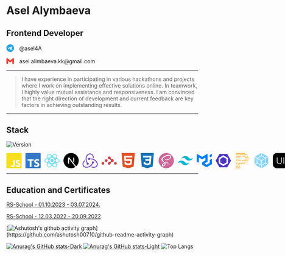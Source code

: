 # Asel Alymbaeva

## **Frontend Developer**  
<p>
  <a href="https://t.me/asel4A" style="text-decoration: none;">
<img src="./assets/Telegram.svg" alt="JavaScript" width="20" style="vertical-align: middle; margin-right: 10px;">
    <span style="vertical-align: middle;">@asel4A</span>
  </a>
</p> 
<p>
  <a href="https://mail.google.com/mail/" style="text-decoration: none;">
  <img src="./assets/Gmail.svg" alt="JavaScript" width="20" style="vertical-align: middle; margin-right: 10px;">
    <span style="vertical-align: middle;">asel.alimbaeva.kk@gmail.com</span>
  </a>
</p> 

---

> I have experience in participating in various hackathons and projects where I work on implementing effective solutions online. In teamwork, I highly value mutual assistance and responsiveness. I am convinced that the right direction of development and current feedback are key factors in achieving outstanding results.

---

## Stack

![Version](https://img.shields.io/badge/JavaScript-"#F7DF1E")

<div style="display: flex; justify-content: space-between; align-items: center;">

<img src="./assets/JavaScript.svg" alt="JavaScript" width="40" style="vertical-align: middle; margin-right: 10px;">
<img src="./assets/TypeScript.svg" alt="TypeScript" width="40" style="vertical-align: middle; margin-right: 10px;">
<img src="./assets/React.svg" alt="React" width="40" style="vertical-align: middle; margin-right: 10px;">
<img src="./assets/nextdotjs.svg" alt="nextdotjs" width="40" style="vertical-align: middle; margin-right: 10px;">
<img src="./assets/Redux.svg" alt="nextdotjs" width="40" style="vertical-align: middle; margin-right: 10px;">
<img src="./assets/ReactRouter.svg" alt="nextdotjs" width="40" style="vertical-align: middle; margin-right: 10px;">
<img src="./assets/HTML5.svg" alt="nextdotjs" width="40" style="vertical-align: middle; margin-right: 10px;">
<img src="./assets/CSS3.svg" alt="nextdotjs" width="40" style="vertical-align: middle; margin-right: 10px;">
<img src="./assets/Sass.svg" alt="nextdotjs" width="40" style="vertical-align: middle; margin-right: 10px;">
<img src="./assets/TailwindCSS.svg" alt="nextdotjs" width="40" style="vertical-align: middle; margin-right: 10px;">
<img src="./assets/MUI.svg" alt="nextdotjs" width="40" style="vertical-align: middle; margin-right: 10px;">
<img src="./assets/ESLint.svg" alt="nextdotjs" width="40" style="vertical-align: middle; margin-right: 10px;">
<img src="./assets/Prettier.svg" alt="nextdotjs" width="40" style="vertical-align: middle; margin-right: 10px;">
<img src="./assets/Webpack.svg" alt="nextdotjs" width="40" style="vertical-align: middle; margin-right: 10px;">
<img src="./assets/NextUI.svg" alt="nextdotjs" width="40" style="vertical-align: middle; margin-right: 10px;">
<img src="./assets/Netlify.svg" alt="nextdotjs" width="40" style="vertical-align: middle; margin-right: 10px;">
<img src="./assets/Notion.svg" alt="nextdotjs" width="40" style="vertical-align: middle; margin-right: 10px;">
<img src="./assets/Codewars.svg" alt="nextdotjs" width="40" style="vertical-align: middle; margin-right: 10px;">
</div>

---

## Education and Certificates

[RS-School - 01.10.2023 - 03.07.2024.](https://app.rs.school/certificate/vnv1baiu)

[RS-School - 12.03.2022 - 20.09.2022](https://app.rs.school/certificate/0ck7w2x5)


[![Ashutosh's github activity graph](https://github-readme-activity-graph.vercel.app/graph?username=alimbaeva&theme=github-compact&bg_color="#000")](https://github.com/ashutosh00710/github-readme-activity-graph)


[![Anurag's GitHub stats-Dark](https://github-readme-stats.vercel.app/api?username=alimbaeva&show_icons=true&theme=dark#gh-dark-mode-only)](https://github.com/alimbaeva/github-readme-stats#gh-dark-mode-only)
[![Anurag's GitHub stats-Light](https://github-readme-stats.vercel.app/api?username=alimbaeva&show_icons=true&theme=dark#gh-light-mode-only)](https://github.com/alimbaeva/github-readme-stats#gh-light-mode-only)
![Top Langs](https://github-readme-stats.vercel.app/api/top-langs/?username=alimbaeva&theme=dark&langs_count=12&hide_progress=true)
